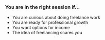 ### You are in the right session if...
  - You are curious about doing freelance work<!-- .element: class="fragment" data-fragment-index="1" -->
  - You are ready for professional growth<!-- .element: class="fragment" data-fragment-index="2" -->
  - You want options for income<!-- .element: class="fragment" data-fragment-index="3" -->
  - The idea of freelancing scares you<!-- .element: class="fragment" data-fragment-index="4" -->
